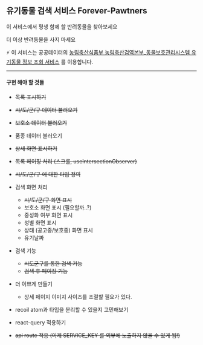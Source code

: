 ## 유기동물 검색 서비스 Forever-Pawtners

이 서비스에서 평생 함께 할 반려동물을 찾아보세요

더 이상 반려동물을 사지 마세요

⚡️ 이 서비스는 공공데이터의 [농림축산식품부 농림축산검역본부\_동물보호관리시스템 유기동물 정보 조회 서비스](https://www.data.go.kr/tcs/dss/selectApiDataDetailView.do?publicDataPk=15098931) 를 이용합니다.

---

#### 구현 해야 할 것들

- ~~목록 표시하기~~
- ~~시/도/군/구 데이터 불러오기~~
- ~~보호소 데이터 불러오기~~
- 품종 데이터 불러오기
- ~~상세 화면 표시하기~~
- ~~목록 페이징 처리 (스크롤, useIntersectionObserver)~~
- ~~시/도/군/구 에 대한 타입 정의~~
- 검색 화면 처리

  - ~~시/도/군/구 화면 표시~~
  - 보호소 화면 표시 (필요할까..?)
  - 중성화 여부 화면 표시
  - 성별 화면 표시
  - 상태 (공고중/보호중) 화면 표시
  - 유기날짜

- 검색 기능

  - ~~시도군구를 통한 검색 기능~~
  - ~~검색 후 페이징 기능~~

- 더 이쁘게 만들기

  - 상세 페이지 이미지 사이즈를 조절할 필요가 있다.

- recoil atom과 타입을 분리할 수 있을지 고민해보기
- react-query 적용하기
- ~~api route 적용 (이제 SERVICE_KEY 를 외부에 노출하지 않을 수 있게 됨!)~~
